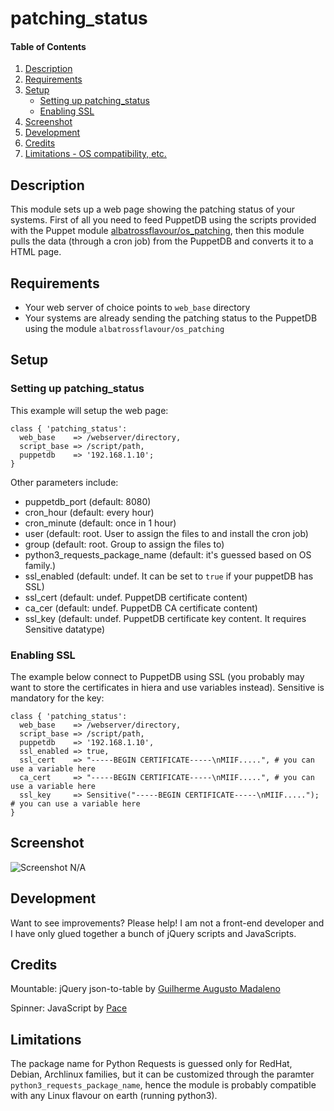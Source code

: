 # patching_status

#### Table of Contents

1. [Description](#description)
1. [Requirements](#requirements)
1. [Setup](#setup)
    * [Setting up patching_status](#setting-up-patching_status)
    * [Enabling SSL](#enabling-ssl)
1. [Screenshot](#screenshot)
1. [Development](#development)
1. [Credits](#credits)
1. [Limitations - OS compatibility, etc.](#limitations)

## Description

This module sets up a web page showing the patching status of your systems. First of all you need to feed PuppetDB using the scripts provided with the Puppet module [albatrossflavour/os_patching](https://forge.puppet.com/albatrossflavour/os_patching), then this module pulls the data (through a cron job) from the PuppetDB and converts it to a HTML page.

## Requirements

* Your web server of choice points to `web_base` directory
* Your systems are already sending the patching status to the PuppetDB using the module `albatrossflavour/os_patching`

## Setup

### Setting up patching_status

This example will setup the web page:

```puppet
class { 'patching_status':
  web_base    => /webserver/directory,
  script_base => /script/path,
  puppetdb    => '192.168.1.10';
}
```

Other parameters include:

* puppetdb_port (default: 8080)
* cron_hour (default: every hour)
* cron_minute (default: once in 1 hour)
* user (default: root. User to assign the files to and install the cron job)
* group (default: root. Group to assign the files to)
* python3_requests_package_name (default: it's guessed based on OS family.)
* ssl_enabled (default: undef. It can be set to `true` if your puppetDB has SSL)
* ssl_cert (default: undef. PuppetDB certificate content)
* ca_cer (default: undef. PuppetDB CA certificate content)
* ssl_key (default: undef. PuppetDB certificate key content. It requires Sensitive datatype)

### Enabling SSL

The example below connect to PuppetDB using SSL (you probably may want to store the certificates in hiera and use variables instead). Sensitive is mandatory for the key:

```puppet
class { 'patching_status':
  web_base    => /webserver/directory,
  script_base => /script/path,
  puppetdb    => '192.168.1.10',
  ssl_enabled => true,
  ssl_cert    => "-----BEGIN CERTIFICATE-----\nMIIF.....", # you can use a variable here
  ca_cert     => "-----BEGIN CERTIFICATE-----\nMIIF.....", # you can use a variable here
  ssl_key     => Sensitive("-----BEGIN CERTIFICATE-----\nMIIF....."); # you can use a variable here
}
```

## Screenshot

![Screenshot N/A](https://wiki.geant.org/download/attachments/126981072/patching_status.png  "Patching Status")

## Development

Want to see improvements? Please help!
I am not a front-end developer and I have only glued together a bunch of jQuery scripts and JavaScripts.

## Credits

Mountable: jQuery json-to-table by [Guilherme Augusto Madaleno](https://github.com/guimadaleno/mountable)

Spinner: JavaScript by [Pace](https://github.hubspot.com/pace/docs/welcome/)

## Limitations

The package name for Python Requests is guessed only for RedHat, Debian, Archlinux families, but it can be customized through the paramter `python3_requests_package_name`, hence the module is probably compatible with any Linux flavour on earth (running python3).
